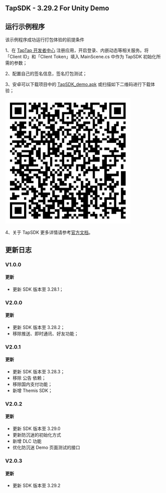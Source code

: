 ## TapSDK - 3.29.2 For Unity Demo

## 运行示例程序

该示例程序成功运行打包体验的前提条件

1、在 [TapTap 开发者中心](https://developer.taptap.com/) 注册应用，开启登录、内嵌动态等相关服务。将「Client ID」和「Client Token」填入 MainScene.cs 中作为 TapSDK 初始化所需的参数；

2、配置自己的签名信息，签名打包测试；

3、安卓可以下载项目中的 [TapSDK_demo.apk](https://lc-buhezimj.cn-e1.lcfile.com/gAfmhSl716YDSsgf6fbsh1wwglfIJWPJ/Demo.apk) 或扫描如下二维码进行下载体验；

![Demo 下载图片](tapsdk_unity.png)

4、关于 TapSDK 更多详情请参考[官方文档](https://developer.taptap.com/docs/sdk/)。

## 更新日志

### V1.0.0

#### 更新

- 更新 SDK 版本至 3.28.1；

### V2.0.0

#### 更新

- 更新 SDK 版本至 3.28.2；
- 移除推送、即时通讯、好友功能；

### V2.0.1

#### 更新

- 更新 SDK 版本至 3.28.3；
- 移除 公告 依赖；
- 移除国内支付功能；
- 新增 Themis SDK；

### V2.0.2

#### 更新

- 更新 SDK 版本至 3.29.0
- 更新防沉迷的初始化方式
- 新增 DLC 功能
- 优化防沉迷 Demo 页面测试的接口

### V2.0.3
#### 更新

- 更新 SDK 版本至 3.29.2